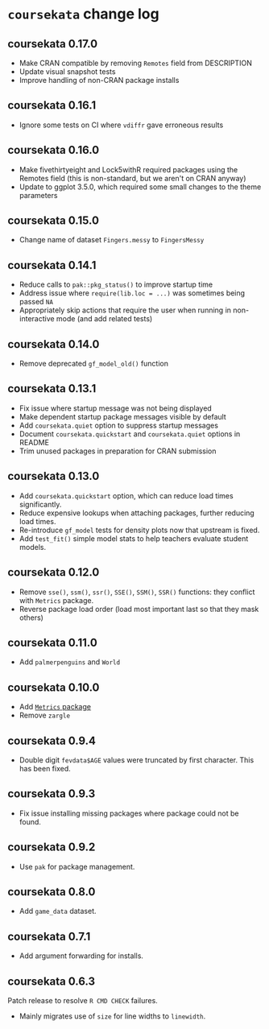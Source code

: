 # `coursekata` change log

## coursekata 0.17.0

- Make CRAN compatible by removing `Remotes` field from DESCRIPTION
- Update visual snapshot tests
- Improve handling of non-CRAN package installs

## coursekata 0.16.1

- Ignore some tests on CI where `vdiffr` gave erroneous results

## coursekata 0.16.0

- Make fivethirtyeight and Lock5withR required packages using the Remotes field (this is non-standard, but we aren't on CRAN anyway)
- Update to ggplot 3.5.0, which required some small changes to the theme parameters

## coursekata 0.15.0

- Change name of dataset `Fingers.messy` to `FingersMessy`

## coursekata 0.14.1

- Reduce calls to `pak::pkg_status()` to improve startup time
- Address issue where `require(lib.loc = ...)` was sometimes being passed `NA`
- Appropriately skip actions that require the user when running in non-interactive mode (and add related tests)

## coursekata 0.14.0

- Remove deprecated `gf_model_old()` function

## coursekata 0.13.1

- Fix issue where startup message was not being displayed
- Make dependent startup package messages visible by default
- Add `coursekata.quiet` option to suppress startup messages
- Document `coursekata.quickstart` and `coursekata.quiet` options in README
- Trim unused packages in preparation for CRAN submission

## coursekata 0.13.0

- Add `coursekata.quickstart` option, which can reduce load times significantly.
- Reduce expensive lookups when attaching packages, further reducing load times.
- Re-introduce `gf_model` tests for density plots now that upstream is fixed.
- Add `test_fit()` simple model stats to help teachers evaluate student models.

## coursekata 0.12.0

- Remove `sse()`, `ssm()`, `ssr()`, `SSE()`, `SSM()`, `SSR()` functions: they conflict with `Metrics` package.
- Reverse package load order (load most important last so that they mask others)

## coursekata 0.11.0

- Add `palmerpenguins` and `World`

## coursekata 0.10.0

- Add [`Metrics` package](https://CRAN.R-project.org/package=Metrics)
- Remove `zargle`

## coursekata 0.9.4

- Double digit `fevdata$AGE` values were truncated by first character. This has been fixed.

## coursekata 0.9.3

- Fix issue installing missing packages where package could not be found.

## coursekata 0.9.2

- Use `pak` for package management.

## coursekata 0.8.0

- Add `game_data` dataset.

## coursekata 0.7.1

- Add argument forwarding for installs.

## coursekata 0.6.3

Patch release to resolve `R CMD CHECK` failures.

- Mainly migrates use of `size` for line widths to `linewidth`.
